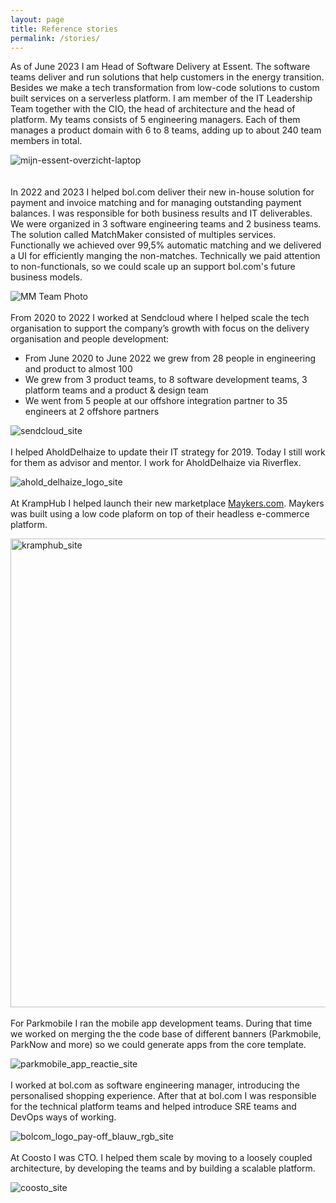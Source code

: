 ```yaml
---
layout: page
title: Reference stories
permalink: /stories/
---
```


As of June 2023 I am Head of Software Delivery at Essent. The software teams deliver and run solutions that help customers in the energy transition. Besides we make a tech transformation from low-code solutions to custom built services on a serverless platform. 
I am member of the IT Leadership Team together with the CIO, the head of architecture and the head of platform. My teams consists of 5 engineering managers. Each of them manages a product domain with 6 to 8 teams, adding up to about 240 team members in total. 

![mijn-essent-overzicht-laptop](https://github.com/arjenderuiter/arjenderuiter.github.io/assets/5676977/57344b59-c2e5-407d-ad82-91c9cd531120)  
<br>
<br>
In 2022 and 2023 I helped bol.com deliver their new in-house solution for payment and invoice matching and for managing outstanding payment balances. I was responsible for both business results and IT deliverables. We were organized in 3 software engineering teams and 2 business teams. The solution called MatchMaker consisted of multiples services. Functionally we achieved over 99,5% automatic matching and we delivered a UI for efficiently manging the non-matches. Technically we paid attention to non-functionals, so we could scale up an support bol.com's future business models. 

![MM Team Photo](https://github.com/arjenderuiter/arjenderuiter.github.io/assets/5676977/90efda92-6dba-41cd-bda7-653dd79d31f1)
<br>
<br>
From 2020 to 2022 I worked at Sendcloud where I helped scale the tech organisation to support the company’s growth with focus on the delivery organisation and people development:
- From June 2020 to June 2022 we grew from 28 people in engineering and product to almost 100
- We grew from 3 product teams, to 8 software development teams, 3 platform teams and a product & design team 
- We went from 5 people at our offshore integration partner to 35 engineers at 2 offshore partners

![sendcloud_site](https://user-images.githubusercontent.com/5676977/135763587-55ab5579-03c5-4229-b616-497945d2d225.png)
<br>
<br>
I helped AholdDelhaize to update their IT strategy for 2019. Today I still work for them as advisor and mentor. I work for AholdDelhaize via Riverflex.

![ahold_delhaize_logo_site](https://user-images.githubusercontent.com/5676977/135763933-f3148f56-df46-40e4-ad1a-86b5ae1774b7.png)
<br>
<br>
At KrampHub I helped launch their new marketplace <a href="www.maykers.com">Maykers.com</a>. Maykers was built using a low code plaform on top of their headless e-commerce platform.

<img width="750" alt="kramphub_site" src="https://user-images.githubusercontent.com/5676977/135763693-3eae37aa-ce44-402f-b6bf-4738692d539e.png">
<br>
<br>
For Parkmobile I ran the mobile app development teams. During that time we worked on merging the the code base of different banners (Parkmobile, ParkNow and more) so we could generate apps from the core template.

![parkmobile_app_reactie_site](https://user-images.githubusercontent.com/5676977/135763853-bb7f5b02-6594-4bc9-9d04-4af218516b77.jpeg)
<br>
<br>
I worked at bol.com as software engineering manager, introducing the personalised shopping experience. After that at bol.com I was responsible for the technical platform teams and helped introduce SRE teams and DevOps ways of working.

![bolcom_logo_pay-off_blauw_rgb_site](https://user-images.githubusercontent.com/5676977/135763885-a7e039ad-a98a-439c-b0ba-3b1353f48e63.jpeg)
<br>
<br>
At Coosto I was CTO. I helped them scale by moving to a loosely coupled architecture, by developing the teams and by building a scalable platform.

![coosto_site](https://user-images.githubusercontent.com/5676977/135763995-7a3291cc-02d6-4b6b-be11-f4cb2661ee03.png)
